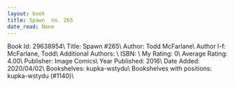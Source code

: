 ```yaml
---
layout: book
title: Spawn  no. 265
date_read: None
---
```


Book Id: 29638954\ 
Title: Spawn #265\ 
Author: Todd McFarlane\ 
Author l-f: McFarlane, Todd\ 
Additional Authors: \ 
ISBN: \ 
My Rating: 0\ 
Average Rating: 4.00\ 
Publisher: Image Comics\ 
Year Published: 2016\ 
Date Added: 2020/04/02\ 
Bookshelves: kupka-wstydu\ 
Bookshelves with positions: kupka-wstydu (#1140)\ 

